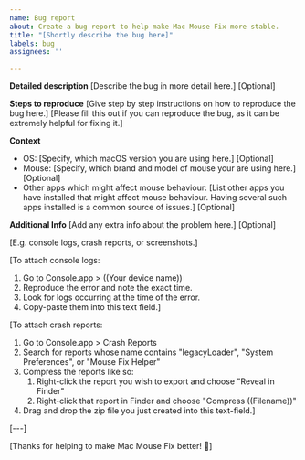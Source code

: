 ```yaml
---
name: Bug report
about: Create a bug report to help make Mac Mouse Fix more stable.
title: "[Shortly describe the bug here]"
labels: bug
assignees: ''

---
```


**Detailed description**
[Describe the bug in more detail here.]
[Optional]

**Steps to reproduce**
[Give step by step instructions on how to reproduce the bug here.]
[Please fill this out if you can reproduce the bug, as it can be extremely helpful for fixing it.]

**Context**
- OS: [Specify, which macOS version you are using here.] [Optional]
- Mouse: [Specify, which brand and model of mouse your are using here.] [Optional]
- Other apps which might affect mouse behaviour: [List other apps you have installed that might affect mouse behaviour. Having several such apps installed is a common source of issues.] [Optional]

**Additional Info**
[Add any extra info about the problem here.]
[Optional]

[E.g. console logs, crash reports, or screenshots.]

[To attach console logs:
1. Go to Console.app > ((Your device name)) 
2. Reproduce the error and note the exact time. 
3. Look for logs occurring at the time of the error. 
4. Copy-paste them into this text field.]

[To attach crash reports:
1. Go to Console.app > Crash Reports
2. Search for reports whose name contains "legacyLoader", "System Preferences", or "Mouse Fix Helper" 
3. Compress the reports like so: 
    1. Right-click the report you wish to export and choose "Reveal in Finder"
    2. Right-click that report in Finder and choose "Compress ((Filename))"
4. Drag and drop the zip file you just created into this text-field.]

[---]

[Thanks for helping to make Mac Mouse Fix better! 🚀]
